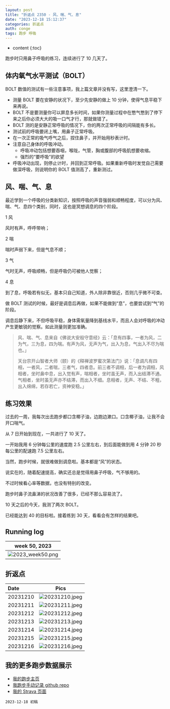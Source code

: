 ```yaml
---
layout: post
title: "折返点 2350 - 风、喘、气、息"
date: "2023-12-18 15:12:37"
categories: 折返点
auth: conge
tags: 跑步 呼吸
---
```

* content
{:toc}

跑步时只用鼻子呼吸的练习，连续进行了 10 几天了。




## 体内氧气水平测试（BOLT）

BOLT 数值的测试有一些注意事项，我上篇文章并没有写，这里澄清一下。

* 测量 BOLT 要在安静的状况下，至少先安静的做上 10 分钟，使得气息平稳下来再说。
* BOLT 不是要测量你可以屏息多长时间，如果你测量过程中在憋气憋到了停下来之后你必须大大的吸一口气才行，那就做错了。
* BOLT 测的是安静正常呼吸的情况下，你的两次正常呼吸的间隔能有多长。
* 测试前的呼吸要闭上嘴，用鼻子正常呼吸。
* 在一次正常的吸气呼气之后，捏住鼻子，并开始用秒表计时。
* 注意自己身体的呼吸冲动。
  * 呼吸冲动包括想要吞咽，喉咙，气管，胸或腹部的呼吸肌想要收缩。
  * 强烈的“要呼吸”的欲望
* 呼吸冲动出现，则停止计时，并回到正常呼吸。如果重新呼吸时发觉自己需要做深呼吸，则说明你的 BOLT 值测高了，重新测过。

## 风、喘、气、息

最近学到一个呼吸的分类新知识，按照呼吸的声音强弱和顺畅程度，可以分为风、喘、气、息四个类别，同时，这也是冥想调息的四个阶段。

1 风 

风时有声，呼呼带响；

2 喘

喘时声弱下来，但是气息不顺；

3 气 

气时无声，呼吸顺畅，但是呼吸仍可被他人觉察；

4 息 

到了息，呼吸若有似无，基本只自己知道，外人除非靠很近，否则几乎微不可查。

做 BOLT 测试的时候，最好是调息后再做，如果不能做到“息”，也要尝试到“气”的阶段。

调息后静下来，不但呼吸平稳，身体需氧量降到基线水平，而且人会对呼吸的冲动产生更敏锐的觉察。如此测量则更加准确。

> 风、喘、气、息来自《佛说大安般守意经》云：「息有四事，一者为风，二为气，三为息，四为喘。有声为风，无声为气，出入为息，气出入不尽为喘也。」
> 
> 天台宗开山智者大师（颐）的《释禅波罗蜜次第法门》说：「息调凡有四相，一者风，二者喘，三者气，四者息。前三者不调相，后一者为调相，风相者，坐时鼻中息，出入觉有声，喘相者，坐时虽无声，而入出结滞不通。气相者，坐时虽无声亦不结滞，而出入不细。息相者，无声、不结、不粗，出入绵绵，若存若亡，资神安稳。」

## 练习效果

过去的一周，我每次出去跑步都口含椰子油，边跑边漱口。口含椰子油，让我不会开口喘气。

从 7 日开始到现在，一共进行了 10 天了。

一开始我用 6 分钟每公里的速度跑 2.5 公里左右，到后面能做到用 4 分钟 20 秒每公里的配速跑 7.5 公里左右。

当然，跑步时候，就很难做到调息啦。基本都是“风”的状态。

说实在的，随着配速提高，确实还总是觉得用鼻子呼吸，气不够用的。

不过时候看心率等数据，也没有特别的改变。

跑步时鼻子流鼻涕的状况改善了很多，已经不那么容易流了。

10 天之后的今天，我测了两次 BOLT。 

已经能达到 40 的目标啦。接着练到 30 天，看看会有怎样的结果吧。

## Running log

| week 50, 2023 |
| :-----------: |
|![2023_week50.png](https://s2.loli.net/2023/12/19/LhmGWDeMtyprXgo.png) |

## 折返点

| Date     | Pics  |
| :------- | :------------------------------------------------------------------: |
| 20231210 | ![20231210.jpeg](https://s2.loli.net/2023/12/19/QdPu7ABMnXtsLog.jpg) |
| 20231211 | ![20231211.jpeg](https://s2.loli.net/2023/12/19/wTdmOozZCgUs6xA.jpg) |
| 20231212 | ![20231212.jpeg](https://s2.loli.net/2023/12/19/ND7BxojpgUeu3Wh.jpg) |
| 20231213 | ![20231213.jpeg](https://s2.loli.net/2023/12/19/SmVpkxK3eD6WXjz.jpg) |
| 20231214 | ![20231214.jpeg](https://s2.loli.net/2023/12/19/UGa9WZl8om5CXdh.jpg) |
| 20231215 | ![20231215.jpeg](https://s2.loli.net/2023/12/19/i3twabFSIDVN8RE.jpg) |
| 20231216 | ![20231216.jpeg](https://s2.loli.net/2023/12/19/nzHpbrao92hLXD4.jpg) |

## 我的更多跑步数据展示

* [我的跑步主页](https://conge.livingwithfcs.org/running_page/)
* [我跑步手动记录 github repo](https://github.com/conge/RunningStreak)
* [我的 Strava 页面](https://www.strava.com/athletes/57680242)

```
2023-12-18 初稿
```
